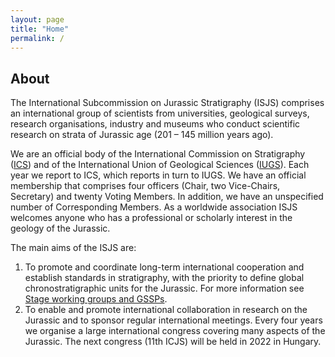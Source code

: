```yaml
---
layout: page
title: "Home"
permalink: /
---
```

## About
The International Subcommission on Jurassic Stratigraphy (ISJS) comprises an international group of scientists from universities, geological surveys, research organisations, industry and museums who conduct scientific research on strata of Jurassic age (201 – 145 million years ago).

We are an official body of the International Commission on Stratigraphy ([ICS](https://stratigraphy.org)) and of the International Union of Geological Sciences ([IUGS](http://www.iugs.org/)). Each year we report to ICS, which reports in turn to IUGS. We have an official membership that comprises four officers (Chair, two Vice-Chairs, Secretary) and twenty Voting Members. In addition, we have an unspecified number of Corresponding Members. As a worldwide association ISJS welcomes anyone who has a professional or scholarly interest in the geology of the Jurassic.

The main aims of the ISJS are:

1. To promote and coordinate long-term international cooperation and establish standards in stratigraphy, with the priority to define global chronostratigraphic units for the Jurassic. For more information see [Stage working groups and GSSPs](/our-work#stage-working-groups-and-gssps).
2. To enable and promote international collaboration in research on the Jurassic and to sponsor regular international meetings. Every four years we organise a large international congress covering many aspects of the Jurassic. The next congress (11th ICJS) will be held in 2022 in Hungary.
